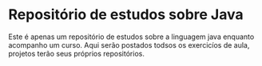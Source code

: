 # Repositório de estudos sobre Java

Este é apenas um repositório de estudos sobre a linguagem java enquanto acompanho um curso.
Aqui serão postados todsos os exercicíos de aula, projetos terão seus próprios repositórios.